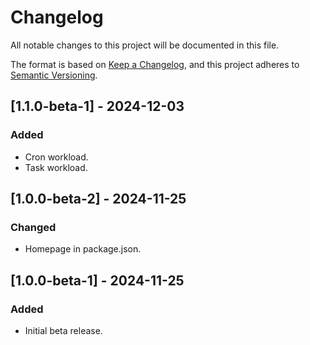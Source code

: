 <!-- markdownlint-disable MD001 MD024 -->
# Changelog

All notable changes to this project will be documented in this file.

The format is based on [Keep a Changelog](https://keepachangelog.com/en/1.1.0/),
and this project adheres to [Semantic Versioning](https://semver.org/spec/v2.0.0.html).

## [1.1.0-beta-1] - 2024-12-03

### Added

- Cron workload.
- Task workload.

## [1.0.0-beta-2] - 2024-11-25

### Changed

- Homepage in package.json.

## [1.0.0-beta-1] - 2024-11-25

### Added

- Initial beta release.

